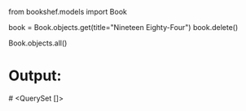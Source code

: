 from bookshef.models import Book

book = Book.objects.get(title="Nineteen Eighty-Four")
book.delete()

Book.objects.all()
# Output:
# <QuerySet []>